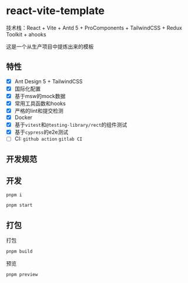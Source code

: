 # react-vite-template

技术栈：React + Vite + Antd 5 + ProComponents + TailwindCSS + Redux Toolkit + ahooks


这是一个从生产项目中提炼出来的模板

## 特性

- [x] Ant Design 5 + TailwindCSS
- [x] 国际化配置
- [x] 基于msw的mock数据
- [x] 常用工具函数和hooks
- [x] 严格的lint和提交检测
- [x] Docker
- [x] 基于`vitest`和`@testing-library/rect`的组件测试
- [x] 基于`cypress`的e2e测试
- [ ] CI: `github action`  `gitlab CI`

## 开发规范

## 开发

```bash
pnpm i

pnpm start
```

## 打包

打包

```bash
pnpm build
```

预览

```bash
pnpm preview
```
